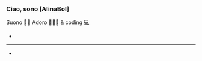 ### Ciao, sono [AlinaBol]

Suono :musical_keyboard::notes:
Adoro :rabbit::tropical_fish::shell:
& coding :computer:

-
---
-

